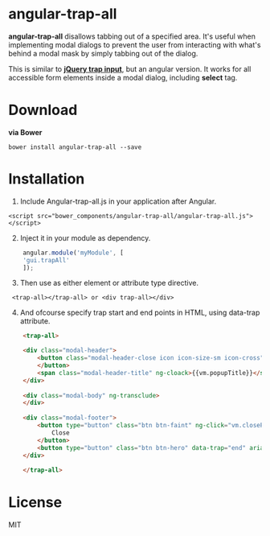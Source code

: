 # angular-trap-all

**angular-trap-all** disallows tabbing out of a specified area. It's useful when implementing modal dialogs to prevent the user from interacting with what's behind a modal mask by simply tabbing out of the dialog.

This is similar to [**jQuery trap input**](https://github.com/julienw/jquery-trap-input), but an angular version.
It works for all accessible form elements inside a modal dialog, including **select** tag.

# Download
**via Bower**
```
bower install angular-trap-all --save
```

# Installation
1. Include Angular-trap-all.js in your application after Angular.
```
<script src="bower_components/angular-trap-all/angular-trap-all.js"></script> 
```
2. Inject it in your module as dependency.
```javascript
    angular.module('myModule', [
    'gui.trapAll'
    ]);
```
3. Then use as either element or attribute type directive.
```
 <trap-all></trap-all> or <div trap-all></div>
```
4. And ofcourse specify trap start and end points in HTML, using data-trap attribute.

```html
	<trap-all>

	<div class="modal-header">
		<button class="modal-header-close icon icon-size-sm icon-cross" ng-click="vm.closePopup()" data-trap="start" aria-label="Hit enter to close popup">
		</button>
		<span class="modal-header-title" ng-cloack>{{vm.popupTitle}}</span>
	</div>
	
	<div class="modal-body" ng-transclude> 
	</div>
	
	<div class="modal-footer">
        <button type="button" class="btn btn-faint" ng-click="vm.closePopup()"  aria-label="Hit enter to close popup">
            Close
        </button>
        <button type="button" class="btn btn-hero" data-trap="end" aria-label="Hit enter to save changes">Save changes</button>
    </div>
    
	</trap-all>
```
# License
MIT
